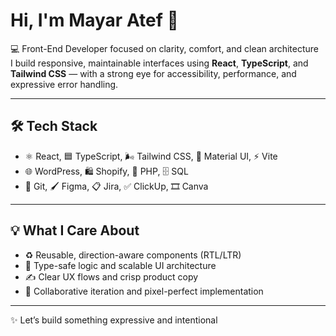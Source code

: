 # Hi, I'm Mayar Atef 👋

💻 Front-End Developer focused on clarity, comfort, and clean architecture  
I build responsive, maintainable interfaces using **React**, **TypeScript**, and **Tailwind CSS** — with a strong eye for accessibility, performance, and expressive error handling.

---

## 🛠️ Tech Stack

- ⚛️ React, 🟦 TypeScript, 🌬️ Tailwind CSS, 🎨 Material UI, ⚡ Vite  
- 🌐 WordPress, 🛍️ Shopify, 🐘 PHP, 🗄️ SQL  
- 🔧 Git, 🖌️ Figma, 📋 Jira, ✅ ClickUp, 🎞️ Canva

---

## 💡 What I Care About

- ♻️ Reusable, direction-aware components (RTL/LTR)  
- 🔐 Type-safe logic and scalable UI architecture  
- ✍️ Clear UX flows and crisp product copy  
- 🤝 Collaborative iteration and pixel-perfect implementation

---

✨ Let’s build something expressive and intentional
